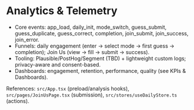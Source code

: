 # Analytics & Telemetry

- Core events: app_load, daily_init, mode_switch, guess_submit, guess_duplicate, guess_correct, completion, join_submit, join_success, join_error.
- Funnels: daily engagement (enter → select mode → first guess → completion); Join Us (view → fill → submit → success).
- Tooling: Plausible/PostHog/Segment (TBD) + lightweight custom logs; privacy-aware and consent-based.
- Dashboards: engagement, retention, performance, quality (see KPIs & Dashboards).

References: `src/App.tsx` (preload/analysis hooks), `src/pages/JoinUsPage.tsx` (submission), `src/stores/useDailyStore.ts` (actions).
